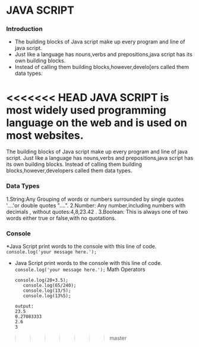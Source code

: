 # JAVA SCRIPT
### Introduction
* The building blocks of Java script make up every program and line of java script.
* Just like a language has nouns,verbs and prepositions,java script has its own building blocks.
* Instead of calling them building blocks,however,develo[ers called them data types.

<<<<<<< HEAD
JAVA SCRIPT is most widely used programming language on the web and is used on most websites.
 =======
The building blocks of Java script make up every program and line of java script.
Just like a language has nouns,verbs and prepositions,java script has its own building blocks.
Instead of calling them building blocks,however,developers called them data types.
  
### Data Types
1.String:Any Grouping of words or numbers surrounded by single quotes '....'or double quotes "....".
2.Number: Any number,including numbers with decimals , without quotes:4,8,23.42 .
3.Boolean: This is always one of two words either true or false,with no quotations.

### Console 

*Java Script print words to the console with this line of code.
` console.log('your message here.'); `

* Java Script print words to the console with this line of code.
` console.log('your message here.'); `
  Math Operators 
  ``` 
  console.log(20+3.5);
     console.log(65/240);
     console.log(13/5);
     console.log(13%5);
     ```
     
     ```
     output:
     23.5
     0.27083333
     2.6
     3
     ```
>>>>>>> master
